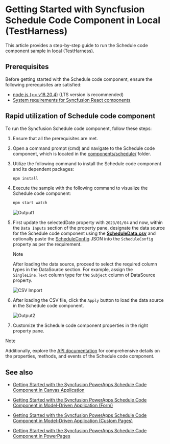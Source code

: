 # Getting Started with Syncfusion Schedule Code Component in Local (TestHarness)

This article provides a step-by-step guide to run the Schedule code component sample in local (TestHarness).

## Prerequisites

Before getting started with the Schedule code component, ensure the following prerequisites are satisfied:

- [node.js (>= v18.20.4)](https://nodejs.org/en/download/) (LTS version is recommended)
- [System requirements for Syncfusion React components](https://ej2.syncfusion.com/react/documentation/system-requirement)

## Rapid utilization of Schedule code component

To run the Syncfusion Schedule code component, follow these steps:

1. Ensure that all the prerequisites are met.

2. Open a command prompt (cmd) and navigate to the Schedule code component, which is located in the [components/schedule/](./) folder.

3. Utilize the following command to install the Schedule code component and its dependent packages:

    ```bash
    npm install
    ```

4. Execute the sample with the following command to visualize the Schedule code component:

    ```bash
    npm start watch
    ```

    ![Output1](../../docs/images/schedule/CC-Output1.png)

5. First update the selectedDate property with `2023/01/04` and now, within the `Data Inputs` section of the property pane, designate the data source for the Schedule code component using the [**ScheduleData.csv**](./data/scheduleData.csv) and optionally paste the [ScheduleConfig](./data/scheduleConfig.json) JSON into the `ScheduleConfig` property as per the requirement.

    > [!NOTE]
    > After loading the data source, proceed to select the required column types in the DataSource section. For example, assign the `SingleLine.Text` column type for the `Subject` column of DataSource property.

    ![CSV Import](../../docs/images/common/CC-CSVImport.png)

6. After loading the CSV file, click the `Apply` button to load the data source in the Schedule code component.

    ![Output2](../../docs/images/schedule/CC-Output2.png)

7. Customize the Schedule code component properties in the right property pane.

> [!NOTE]
> Additionally, explore the [API documentation](../../docs/schedule/api.md) for comprehensive details on the properties, methods, and events of the Schedule code component.

## See also

- [Getting Started with the Syncfusion PowerApps Schedule Code Component in Canvas Application](../../docs/schedule/getting-started-with-canvas.md)

- [Getting Started with the Syncfusion PowerApps Schedule Code Component in Model-Driven Application (Form)](../../docs/schedule/getting-started-with-model-driven-form.md)

- [Getting Started with the Syncfusion PowerApps Schedule Code Component in Model-Driven Application (Custom Pages)](../../docs/schedule/getting-started-with-model-driven-custom-pages.md)

- [Getting Started with the Syncfusion PowerApps Schedule Code Component in PowerPages](../../docs/schedule/getting-started-with-power-pages.md)
